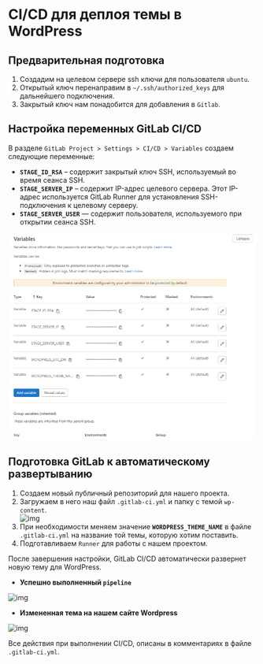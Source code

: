 # CI/CD для деплоя темы в WordPress

## Предварительная подготовка
1. Создадим на целевом сервере ssh ключи для пользователя `ubuntu`.
2. Открытый ключ перенаправим в `~/.ssh/authorized_keys` для дальнейшего подключения.
3. Закрытый ключ нам понадобится для добавления в `Gitlab`.
## Настройка переменных GitLab CI/CD
В разделе `GitLab Project > Settings > CI/CD > Variables` создаем следующие переменные:
 - **`STAGE_ID_RSA`** – содержит закрытый ключ SSH, используемый во время сеанса SSH.
 - **`STAGE_SERVER_IP`** – содержит IP-адрес целевого сервера. Этот IP-адрес используется GitLab Runner для установления SSH-подключения к целевому серверу.
 - **`STAGE_SERVER_USER`** — содержит пользователя, используемого при открытии сеанса SSH.

 ![img](./img/Variables.png)
 
## Подготовка GitLab к автоматическому развертыванию
1. Создаем новый публичный репозиторий для нашего проекта.
2. Загружаем в него наш файл `.gitlab-ci.yml` и папку с темой `wp-content`.\
![img](../Images/gitlab_rep.png)
3. При необходимости меняем значение **`WORDPRESS_THEME_NAME`** в файле `.gitlab-ci.yml` на название той темы, которую хотим поставить.
3. Подготавливаем `Runner` для работы с нашем проектом.

После завершения настройки, GitLab CI/CD автоматически развернет новую тему для WordPress.
 - **Успешно выполненный `pipeline`**

![img](../Images/gitlab_pipeline.png)

 - **Измененная тема на нашем сайте Wordpress**

![img](../Images/change_themes.png)

Все действия при выполнении CI/CD, описаны в комментариях в файле `.gitlab-ci.yml`.
